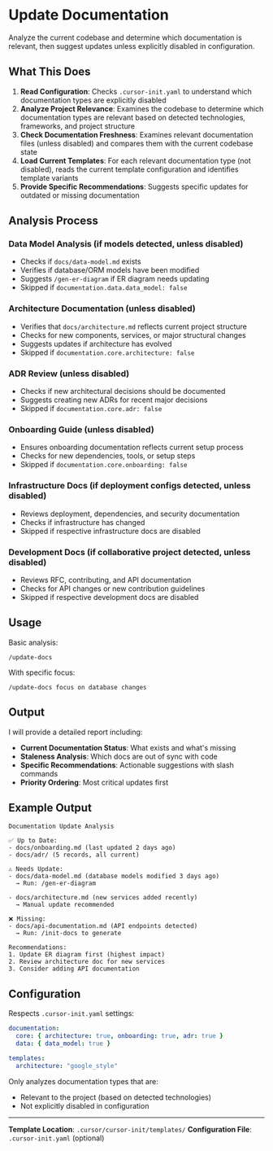 # Update Documentation

Analyze the current codebase and determine which documentation is relevant, then suggest updates unless explicitly disabled in configuration.

## What This Does

1. **Read Configuration**: Checks `.cursor-init.yaml` to understand which documentation types are explicitly disabled
2. **Analyze Project Relevance**: Examines the codebase to determine which documentation types are relevant based on detected technologies, frameworks, and project structure
3. **Check Documentation Freshness**: Examines relevant documentation files (unless disabled) and compares them with the current codebase state
4. **Load Current Templates**: For each relevant documentation type (not disabled), reads the current template configuration and identifies template variants
5. **Provide Specific Recommendations**: Suggests specific updates for outdated or missing documentation

## Analysis Process

### Data Model Analysis (if models detected, unless disabled)
- Checks if `docs/data-model.md` exists
- Verifies if database/ORM models have been modified
- Suggests `/gen-er-diagram` if ER diagram needs updating
- Skipped if `documentation.data.data_model: false`

### Architecture Documentation (unless disabled)
- Verifies that `docs/architecture.md` reflects current project structure
- Checks for new components, services, or major structural changes
- Suggests updates if architecture has evolved
- Skipped if `documentation.core.architecture: false`

### ADR Review (unless disabled)
- Checks if new architectural decisions should be documented
- Suggests creating new ADRs for recent major decisions
- Skipped if `documentation.core.adr: false`

### Onboarding Guide (unless disabled)
- Ensures onboarding documentation reflects current setup process
- Checks for new dependencies, tools, or setup steps
- Skipped if `documentation.core.onboarding: false`

### Infrastructure Docs (if deployment configs detected, unless disabled)
- Reviews deployment, dependencies, and security documentation
- Checks if infrastructure has changed
- Skipped if respective infrastructure docs are disabled

### Development Docs (if collaborative project detected, unless disabled)
- Reviews RFC, contributing, and API documentation
- Checks for API changes or new contribution guidelines
- Skipped if respective development docs are disabled

## Usage

Basic analysis:
```
/update-docs
```

With specific focus:
```
/update-docs focus on database changes
```

## Output

I will provide a detailed report including:
- **Current Documentation Status**: What exists and what's missing
- **Staleness Analysis**: Which docs are out of sync with code
- **Specific Recommendations**: Actionable suggestions with slash commands
- **Priority Ordering**: Most critical updates first

## Example Output

```
Documentation Update Analysis

✅ Up to Date:
- docs/onboarding.md (last updated 2 days ago)
- docs/adr/ (5 records, all current)

⚠️ Needs Update:
- docs/data-model.md (database models modified 3 days ago)
  → Run: /gen-er-diagram

- docs/architecture.md (new services added recently)
  → Manual update recommended

❌ Missing:
- docs/api-documentation.md (API endpoints detected)
  → Run: /init-docs to generate

Recommendations:
1. Update ER diagram first (highest impact)
2. Review architecture doc for new services
3. Consider adding API documentation
```

## Configuration

Respects `.cursor-init.yaml` settings:

```yaml
documentation:
  core: { architecture: true, onboarding: true, adr: true }
  data: { data_model: true }

templates:
  architecture: "google_style"
```

Only analyzes documentation types that are:
- Relevant to the project (based on detected technologies)
- Not explicitly disabled in configuration

---

**Template Location**: `.cursor/cursor-init/templates/`
**Configuration File**: `.cursor-init.yaml` (optional)
